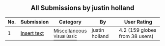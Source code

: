 ﻿<div align="center">

## All Submissions by justin holland

</div>

No.  | Submission | Category | By   | User Rating
---- | ---------- | -------- | ---- | -----------
1 | [Insert text<br />](https://github.com/Planet-Source-Code/justin-holland-insert-text__1-899) | [Miscellaneous<br /><sup>Visual Basic</sup>](../ByCategory/miscellaneous__1-1.md) | justin holland | 4.2 (159 globes from 38 users)
